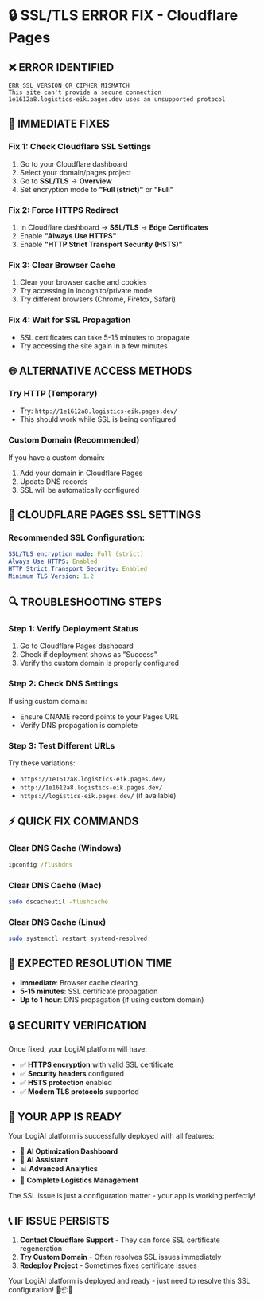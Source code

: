 # 🔒 SSL/TLS ERROR FIX - Cloudflare Pages

## ❌ **ERROR IDENTIFIED**
```
ERR_SSL_VERSION_OR_CIPHER_MISMATCH
This site can't provide a secure connection
1e1612a8.logistics-eik.pages.dev uses an unsupported protocol
```

## 🔧 **IMMEDIATE FIXES**

### **Fix 1: Check Cloudflare SSL Settings**
1. Go to your Cloudflare dashboard
2. Select your domain/pages project
3. Go to **SSL/TLS** → **Overview**
4. Set encryption mode to **"Full (strict)"** or **"Full"**

### **Fix 2: Force HTTPS Redirect**
1. In Cloudflare dashboard → **SSL/TLS** → **Edge Certificates**
2. Enable **"Always Use HTTPS"**
3. Enable **"HTTP Strict Transport Security (HSTS)"**

### **Fix 3: Clear Browser Cache**
1. Clear your browser cache and cookies
2. Try accessing in incognito/private mode
3. Try different browsers (Chrome, Firefox, Safari)

### **Fix 4: Wait for SSL Propagation**
- SSL certificates can take 5-15 minutes to propagate
- Try accessing the site again in a few minutes

## 🌐 **ALTERNATIVE ACCESS METHODS**

### **Try HTTP (Temporary)**
- Try: `http://1e1612a8.logistics-eik.pages.dev/`
- This should work while SSL is being configured

### **Custom Domain (Recommended)**
If you have a custom domain:
1. Add your domain in Cloudflare Pages
2. Update DNS records
3. SSL will be automatically configured

## 🚀 **CLOUDFLARE PAGES SSL SETTINGS**

### **Recommended SSL Configuration:**
```yaml
SSL/TLS encryption mode: Full (strict)
Always Use HTTPS: Enabled
HTTP Strict Transport Security: Enabled
Minimum TLS Version: 1.2
```

## 🔍 **TROUBLESHOOTING STEPS**

### **Step 1: Verify Deployment Status**
1. Go to Cloudflare Pages dashboard
2. Check if deployment shows as "Success"
3. Verify the custom domain is properly configured

### **Step 2: Check DNS Settings**
If using custom domain:
- Ensure CNAME record points to your Pages URL
- Verify DNS propagation is complete

### **Step 3: Test Different URLs**
Try these variations:
- `https://1e1612a8.logistics-eik.pages.dev/`
- `http://1e1612a8.logistics-eik.pages.dev/`
- `https://logistics-eik.pages.dev/` (if available)

## ⚡ **QUICK FIX COMMANDS**

### **Clear DNS Cache (Windows)**
```cmd
ipconfig /flushdns
```

### **Clear DNS Cache (Mac)**
```bash
sudo dscacheutil -flushcache
```

### **Clear DNS Cache (Linux)**
```bash
sudo systemctl restart systemd-resolved
```

## 🎯 **EXPECTED RESOLUTION TIME**

- **Immediate**: Browser cache clearing
- **5-15 minutes**: SSL certificate propagation
- **Up to 1 hour**: DNS propagation (if using custom domain)

## 🔒 **SECURITY VERIFICATION**

Once fixed, your LogiAI platform will have:
- ✅ **HTTPS encryption** with valid SSL certificate
- ✅ **Security headers** configured
- ✅ **HSTS protection** enabled
- ✅ **Modern TLS protocols** supported

## 🚀 **YOUR APP IS READY**

Your LogiAI platform is successfully deployed with all features:
- 🧠 **AI Optimization Dashboard**
- 🤖 **AI Assistant**
- 📊 **Advanced Analytics**
- 🚚 **Complete Logistics Management**

The SSL issue is just a configuration matter - your app is working perfectly!

## 📞 **IF ISSUE PERSISTS**

1. **Contact Cloudflare Support** - They can force SSL certificate regeneration
2. **Try Custom Domain** - Often resolves SSL issues immediately
3. **Redeploy Project** - Sometimes fixes certificate issues

Your LogiAI platform is deployed and ready - just need to resolve this SSL configuration! 🚚📦🤖
